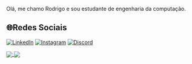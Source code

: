 Olá, me chamo Rodrigo e sou estudante de engenharia da computação.

## 🌐Redes Sociais
[![LinkedIn](https://img.shields.io/badge/LinkedIn-%230077B5.svg?logo=linkedin&logoColor=white)](https://www.linkedin.com/in/rodrigo-dalmaschio-7624091b6/) [![Instagram](https://img.shields.io/badge/Instagram-%23E4405F.svg?logo=Instagram&logoColor=white)](https://www.instagram.com/rodri_cd02/) [![Discord](https://img.shields.io/badge/Discord-%237289DA.svg?logo=discord&logoColor=white)](https://discord.com/users/307465705509486602) 

<a href="https://github.com/Rod-CD">
  <img align="center" src="https://github-readme-stats.vercel.app/api?username=Rod-CD&count_private=true&hide=contribs&count_private=true&show_icons=true&theme=midnight-purple" />
</a>
<a href="https://github.com/anuraghazra/github-readme-stats">
  <img align="center" src="https://github-readme-stats.vercel.app/api/top-langs/?username=Rod-CD&layout=compact&theme=midnight-purple" />
</a>

